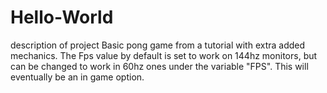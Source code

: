 # Hello-World
description of project
Basic pong game from a tutorial with extra added mechanics. The Fps value by default is set to work on 144hz monitors, but can be changed to work in 60hz ones under the variable "FPS". This will eventually be an in game option.

